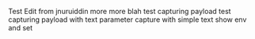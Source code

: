 Test
Edit from jnuruiddin
more more blah
test capturing payload
test capturing payload with text parameter
capture with simple text
show env and set
